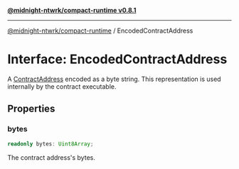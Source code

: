 [**@midnight-ntwrk/compact-runtime v0.8.1**](../README.md)

***

[@midnight-ntwrk/compact-runtime](../globals.md) / EncodedContractAddress

# Interface: EncodedContractAddress

A [ContractAddress](../type-aliases/ContractAddress.md) encoded as a byte string. This representation is used internally by the contract executable.

## Properties

### bytes

```ts
readonly bytes: Uint8Array;
```

The contract address's bytes.
